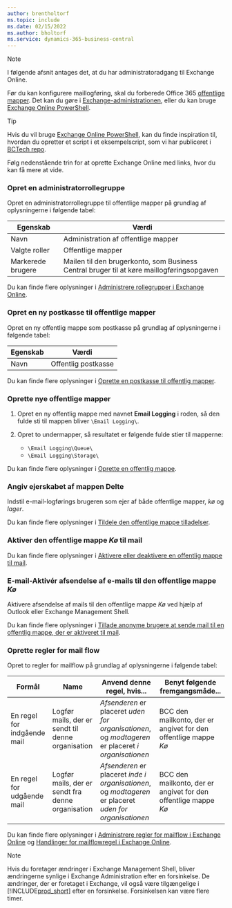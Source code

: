 ```yaml
---
author: brentholtorf
ms.topic: include
ms.date: 02/15/2022
ms.author: bholtorf
ms.service: dynamics-365-business-central
---
```


> [!NOTE]
> I følgende afsnit antages det, at du har administratoradgang til Exchange Online.

Før du kan konfigurere maillogføring, skal du forberede Office 365 [offentlige mapper](/exchange/collaboration-exo/public-folders/public-folders). Det kan du gøre i [Exchange-administrationen](/exchange/exchange-admin-center?preserve-view=true), eller du kan bruge [Exchange Online PowerShell](/powershell/exchange/exchange-online-powershell?view=exchange-ps&?preserve-view=true).

> [!TIP]
> Hvis du vil bruge [Exchange Online PowerShell](/powershell/exchange/exchange-online-powershell?view=exchange-ps&preserve-view=true), kan du finde inspiration til, hvordan du opretter et script i et eksempelscript, som vi har publiceret i [BCTech repo](https://github.com/microsoft/BCTech/tree/master/samples/EmailLogging).

Følg nedenstående trin for at oprette Exchange Online med links, hvor du kan få mere at vide.

### Opret en administratorrollegruppe

Opret en administratorrollegruppe til offentlige mapper på grundlag af oplysningerne i følgende tabel:

|Egenskab        |Værdi                     |
|----------------|--------------------------|
|Navn            |Administration af offentlige mapper |
|Valgte roller  |Offentlige mapper            |
|Markerede brugere  |Mailen til den brugerkonto, som Business Central bruger til at køre maillogføringsopgaven|

Du kan finde flere oplysninger i [Administrere rollegrupper i Exchange Online](/exchange/permissions-exo/role-groups).

### Opret en ny postkasse til offentlige mapper

Opret en ny offentlig mappe som postkasse på grundlag af oplysningerne i følgende tabel:

|Egenskab        |Værdi                     |
|----------------|--------------------------|
|Navn            |Offentlig postkasse            |

Du kan finde flere oplysninger i [Oprette en postkasse til offentlig mapper](/exchange/collaboration-exo/public-folders/create-public-folder-mailbox).

### Oprette nye offentlige mapper

1. Opret en ny offentlig mappe med navnet **Email Logging** i roden, så den fulde sti til mappen bliver `\Email Logging\`.
2. Opret to undermapper, så resultatet er følgende fulde stier til mapperne:

    - `\Email Logging\Queue\`
    - `\Email Logging\Storage\`

Du kan finde flere oplysninger i [Oprette en offentlig mappe](/exchange/collaboration-exo/public-folders/create-public-folder).

### Angiv ejerskabet af mappen Delte

Indstil e-mail-logførings brugeren som ejer af både offentlige mapper, *kø* og *lager*.

Du kan finde flere oplysninger i [Tildele den offentlige mappe tilladelser](/exchange/collaboration-exo/public-folders/set-up-public-folders#step-3-assign-permissions-to-the-public-folder).

### Aktiver den offentlige mappe *Kø* til mail

  Du kan finde flere oplysninger i [Aktivere eller deaktivere en offentlig mappe til mail](/exchange/collaboration-exo/public-folders/enable-or-disable-mail-for-public-folder).

### E-mail-Aktivér afsendelse af e-mails til den offentlige mappe *Kø*

Aktivere afsendelse af mails til den offentlige mappe *Kø* ved hjælp af Outlook eller Exchange Management Shell.

Du kan finde flere oplysninger i [Tillade anonyme brugere at sende mail til en offentlig mappe, der er aktiveret til mail](/exchange/collaboration-exo/public-folders/enable-or-disable-mail-for-public-folder#allow-anonymous-users-to-send-email-to-a-mail-enabled-public-folder?preserve-view=true).

### Oprette regler for mail flow

Opret to regler for mailflow på grundlag af oplysningerne i følgende tabel:

|Formål  |Name |Anvend denne regel, hvis...             |Benyt følgende fremgangsmåde...                          |
|---------|-----|----------------------------------|---------------------------------------------|
|En regel for indgående mail |Logfør mails, der er sendt til denne organisation|*Afsenderen* er placeret *uden for organisationen*, og *modtageren* er placeret *i organisationen*|BCC den mailkonto, der er angivet for den offentlige mappe *Kø*|
|En regel for udgående mail | Logfør mails, der er sendt fra denne organisation |*Afsenderen* er placeret *inde i organisationen*, og *modtageren* er placeret *uden for organisationen*|BCC den mailkonto, der er angivet for den offentlige mappe *Kø*|

Du kan finde flere oplysninger i [Administrere regler for mailflow i Exchange Online](/exchange/security-and-compliance/mail-flow-rules/manage-mail-flow-rules?preserve-view=true) og [Handlinger for mailflowregel i Exchange Online](/exchange/security-and-compliance/mail-flow-rules/mail-flow-rule-actions?preserve-view=true).

> [!NOTE]
> Hvis du foretager ændringer i Exchange Management Shell, bliver ændringerne synlige i Exchange Administration efter en forsinkelse. De ændringer, der er foretaget i Exchange, vil også være tilgængelige i [!INCLUDE[prod_short](prod_short.md)] efter en forsinkelse. Forsinkelsen kan være flere timer.
